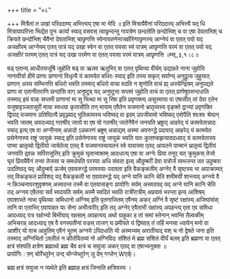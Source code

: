 +++
title = "०८"

+++
मित्रैतां त उखां परिददाम्य् अभित्त्यय् एषा मा भेदि ॥ इति मित्रायैवैनां परिददात्य् अभित्त्यै यद् धि मित्रायापरित्ता भिद्येत पुनः कार्या स्याद् वसवस् त्वाछृन्दन्तु गायत्रेण छन्दसेति छन्दोभिश् च वा एषा देवताभिश् च क्रियते छन्दोभिश् चैवैनां देवताभिश् चाछृणत्ति स्वेनायतनेनाजक्षीरेणाछृणत्त्य् आग्नेयं वा एतत् पयो यद् अजक्षीरम् आग्नेयम् एतत् पात्रं यद् उखा स्वेन वा एतत् पयसा स्वं पात्रम् आछृणत्ति परमं वा एतत् पयो यद् अजक्षीरं परमम् एतत् पात्रं यद् उखा परमेण वा एतत् पयसा परमं पात्रम् आछृणत्ति ॥म्स्_३,१।८॥  
    
षड् एतान्य् आधीतयजूंषि जुहोति षड् वा ऋतव ऋतुभिर् वा एतत् पृथिव्या वीर्यम् उद्यछते नाना जुहोति नानावीर्या हीमे प्राणाः प्राणानां विधृत्यै यं कामयेत बधिरः स्याद् इति तस्य सकृत् सर्वाण्य् अनुद्रुत्य जुहुयात् प्राणान् अस्य सम्भिनत्ति बधिरो भवति तस्माद् बधिरो वाचा वदति न शृणोति वाचं ह्य् अस्येन्द्रियम् अनुपद्यते प्राणा वा एतानीतराणि छन्दांसि वाग् अनुष्टुब् यद् अनुष्टुभा सप्तमं जुहोति वाचं वा एतत् प्राणेषूपसन्दधाति तस्माद् इयं वाक् सप्तमी प्राणानां मा सु भित्था मा सु रिषा इति प्रवृणक्त्य् असुरमाया वा एषासीत् तां देवा एतेन यजुषावृञ्जतासुरी माया स्वधया कृतासीति तन् मायाम् एवैतेन यजमानो भ्रातृव्यस्य वृङ्क्ते द्वाभ्यां प्रवृणक्ति द्विपाद् यजमानः प्रतिष्ठित्यै प्रवृञ्ज्याद् भूतिकामस्य भविष्यद् वा इदम् उपजीवामो भविष्यद् एवोपैति श्वःश्वः श्रेयान् भवति जातम् अवदध्याद् गतश्रीर् जातो वा एष यो गतश्रीर् जातेनैवैनं जनयति भ्रष्ट्राद् आहरेद् यं कामयेतान्नादः स्याद् इत्य् एष वा अग्नीनाम् अन्नादो ऽन्नकरणं भ्रष्ट्रम् अन्नाद्यम् अस्मा अवरुन्द्धे प्रदावाद् आहरेद् यं कामयेत प्रसेनेनास्य राष्ट्रं जायुकं स्याद् इति प्रसेनेनास्य राष्ट्रं जायुकं भवति यतः कुतश्चाहृत्यावदध्याद् यं कामयेतास्य पाप्मा भ्रातृव्यो द्वितीयो जायेतेत्य् एतद् वै यजमानस्यायतनं स्वे वावास्मा एतद् आयतने पाप्मानं भ्रातृव्यं द्वितीयं जनयति द्र्वन्नः सर्पिरासुतिर् इति क्रुमुकं घृतान्वक्तम् आदधात्य् एषा वा अग्नेः प्रिया तनूर् यत् क्रुमुकस् तेजो घृतं प्रिययैवैनं तन्वा तेजसा च समर्धयति परस्या अधि संवता इत्य् औदुम्बरीं देवा यत्रोर्जं व्यभजन्त तत उदुम्बरा उदतिष्ठद् यद् औदुम्बर्य् ऊर्जम् एवावरुन्द्धे परमस्याः परावता इति वैकङ्कतीम् अग्नेर् वै सृष्टस्य भा अपाक्रामत् तद् विकङ्कतं प्राविशद् यद् वैकङ्कती भा एवावरुन्द्धे यद् अग्ने यानि कानि चेति शमीमयीं शान्त्यय् अग्नये वै न किञ्चनापरशुवृक्णम् अस्वदन्त तस्मै वा एतयासङ्गः प्रायोगिः सर्वम् अस्वदयद् यद् अग्ने यानि कानि चेति तद् अग्नय एवैतया सर्वं स्वदयति सर्वम् अस्मै स्वदितं भवति रात्रींरात्रीम् अप्रयावं भरन्ता इत्य् आशिषम् एवाशास्ते नाभा पृथिव्याः समिधानो अग्निम् इति पृतनाजितम् एवैनम् अकर् अग्निं वै सृष्टं रक्षांस्य् अजिघांसंस् तानि वा एताभिर् एवापाहत याः सेना अभीत्वरीर् इति तद् अग्नेर् एवैताभी रक्षांस्य् अपहन्त्य् एता एव समिधा आदध्याद् यत्र रक्षोभ्यो बिभीयाद् रक्षसाम् अपहत्यय् अथो ग्राहुका ह तां समां स्तेनान् भवन्ति तैल्वकीम् अभिचरन्न् आदध्याद् एष वै वनस्पतीनां वज्रस् ताजग् घ प्रमीयते यं द्विष्यात् तं तर्हि मनसा ध्यायेन् मनो वा आशीर् यो वाच आहुतिम् एवैनं भूतम् अग्नये ऽपिदधाति यो अस्मभ्यम् अरातीयाद् यश् च नो द्वेषते जना इति तस्माद् अग्निचितो ऽश्लीलं न कीर्तयितव्यं नो अग्निविदः संशितं मे ब्रह्म संशितं वीर्यं बलम् इति ब्रह्मणा वा एतत् क्षत्रं संश्यति क्षत्रेण ब्रह्माथो ब्रह्म चैव क्षत्रं च सयुजा अकर् एतद् वा एषाभ्यनूक्ता ॥  
प्रायोगिः : फ़्न् चोर्रेच्तुरेन् उन्द् चोन्जेच्तुरेन् ज़ु देम् गन्ज़ेन् Wएर्क्।  
    
ब्रह्म क्षत्रं सयुजा न व्यथेते इति ब्रह्माह क्षत्रं जिन्वति क्षत्रियस्य ।  
